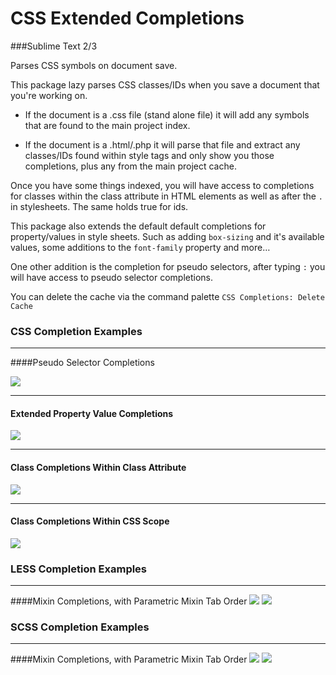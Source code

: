 CSS Extended Completions
===================

###Sublime Text 2/3

Parses CSS symbols on document save.


This package lazy parses CSS classes/IDs when you save a document that you're working on.

* If the document is a .css file (stand alone file) it will add any symbols that are found to the main project index.

* If the document is a .html/.php it will parse that file and extract any classes/IDs found within style tags and only show you those completions, plus any from the main project cache.


Once you have some things indexed, you will have access to completions for classes within the class attribute in HTML elements as well as after the `.` in stylesheets. The same holds true for ids.

This package also extends the default default completions for property/values in style sheets. Such as adding `box-sizing` and it's available values, some additions to the `font-family` property and more…

One other addition is the completion for pseudo selectors, after typing `:` you will have access to pseudo selector completions.


You can delete the cache via the command palette `CSS Completions: Delete Cache`


### CSS Completion Examples
----
####Pseudo Selector Completions

![](https://dl.dropboxusercontent.com/u/4790638/images/ST-pseudo-selector.png)

----
#### Extended Property Value Completions

![](https://dl.dropboxusercontent.com/u/4790638/images/ST-extended-css-property-values-2.png)

----
#### Class Completions Within Class Attribute
![](https://dl.dropboxusercontent.com/u/4790638/images/ST-class-completion-in-class-attribute-2.png)

----
#### Class Completions Within CSS Scope
![](https://dl.dropboxusercontent.com/u/4790638/images/ST-class-completion-in-css.png)

### LESS Completion Examples
----
####Mixin Completions, with Parametric Mixin Tab Order
![](https://dl.dropboxusercontent.com/u/4790638/images/ST-LESS-mixin-completions.png)
![](https://dl.dropboxusercontent.com/u/4790638/images/ST-LESS-mixin-completions-with-snippet-tabbing.png)

### SCSS Completion Examples
----
####Mixin Completions, with Parametric Mixin Tab Order
![](https://dl.dropboxusercontent.com/u/4790638/images/ST-SCSS-mixin-completions.png)
![](https://dl.dropboxusercontent.com/u/4790638/images/ST-SCSS-mixin-completions-with-snippet-tabbing.png)

